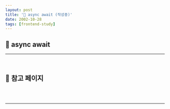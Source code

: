 ```yaml
---
layout: post
title: '🚁 async await (작성중)'
date: 2002-10-28
tags: [frontend-study]
---
```


## 🧾 async await

---

<br/>

## 🎫 참고 페이지

<br/><br/>

---
